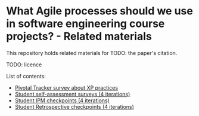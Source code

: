 # What Agile processes should we use in software engineering course projects? - Related materials

This repository holds related materials for
TODO: the paper's citation.

TODO: licence

List of contents:
- [Pivotal Tracker survey about XP practices](https://github.com/ace-lab/xp-study-sigcse20/blob/master/PivotalProcessSurvey.pdf)
- [Student self-assessment surveys (4 iterations)](https://github.com/ace-lab/xp-study-sigcse20/tree/master/Self-assessment)
- [Student IPM checkpoints (4 iterations)](https://github.com/ace-lab/xp-study-sigcse20/tree/master/IPM)
- [Student Retrospective checkpoints (4 iterations)](https://github.com/ace-lab/xp-study-sigcse20/tree/master/Retrospective)
